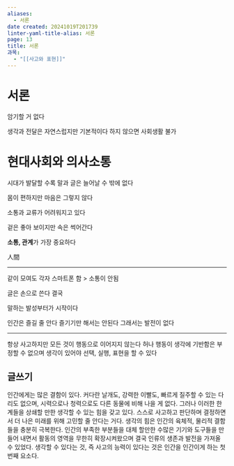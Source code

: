 ```yaml
---
aliases:
  - 서론
date created: 20241019T201739
linter-yaml-title-alias: 서론
page: 13
title: 서론
과목:
  - "[[사고와 표현]]"
---
```


# 서론

암기할 거 없다

생각과 전달은 자연스럽지만 기본적이다
하지 않으면 사회생활 불가

# 현대사회와 의사소통

시대가 발달할 수록 말과 글은 늘어날 수 밖에 없다

몸이 편하지만 마음은 그렇지 않다

소통과 교류가 어려워지고 있다

겉은 좋아 보이지만 속은 썩어간다

**소통, 관계**가 가장 중요하다

人間

---

같이 모여도 각자 스마트폰 함 > 소통이 안됨

글은 손으로 쓴다 결국

말하는 발성부터가 시작이다

인간은 즐길 줄 안다
즐기기만 해서는 안된다 그래서는 발전이 없다

---

항상 사고하지만 모든 것이 행동으로 이어지지 않는다
허나 행동이 생각에 기반함은 부정할 수 없으며
생각이 있어야 선택, 실행, 표현을 할 수 있다

## 글쓰기

인간에게는 많은 결함이 있다. 커다란 날개도, 강력한 이빨도, 빠르게 질주할 수 있는 다리도 없으며, 시력으로나 청력으로도 다른 동물에 비해 나을 게 없다. 그러나 이러한 한계들을 상쇄할 만한 생각할 수 있는 힘을 갖고 있다. 스스로 사고하고 판단하며 결정하면서 더 나은 미래를 위해 고민할 줄 안다는 거다. 생각의 힘은 인간의 육체적, 물리적 결함들을 충분히 극복한다. 인간의 부족한 부분들을 대체 할만한 수많은 기기와 도구들을 만들어 내면서 활동의 영역을 무한히 확장시켜왔으며 결국 인류의 생존과 발전을 가져올 수 있었다. 생각할 수 있다는 것, 즉 사고의 능력이 있다는 것은 인간을 인간이게 하는 첫 번째 요소다.
